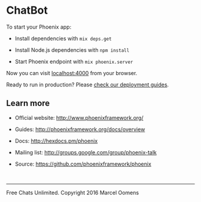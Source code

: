 ChatBot
=======

To start your Phoenix app:

-   Install dependencies with `mix deps.get`

-   Install Node.js dependencies with `npm install`

-   Start Phoenix endpoint with `mix phoenix.server`

Now you can visit [localhost:4000](http://localhost:4000) from your browser.

Ready to run in production? Please [check our deployment
guides](http://www.phoenixframework.org/docs/deployment).

Learn more
----------

-   Official website: http://www.phoenixframework.org/

-   Guides: http://phoenixframework.org/docs/overview

-   Docs: http://hexdocs.pm/phoenix

-   Mailing list: http://groups.google.com/group/phoenix-talk

-   Source: https://github.com/phoenixframework/phoenix

 

---

Free Chats Unlimited. Copyright 2016 Marcel Oomens
